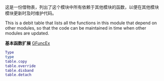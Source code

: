 这是一份借物表，列出了这个模块中所有依赖于其他模块的函数，以便在其他模块模块更新时及时维护代码。

This is a debit table that lists all the functions in this module that depend on other modules, so that the code can be maintained in time when other modules are updated.


**基本函数扩展**
[GFuncEx](https://github.com/blanhhy/GFuncEx)
```lua
Type  
type  
table.copy  
table.override  
table.disband  
table.detach  
```

